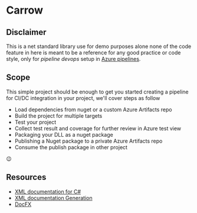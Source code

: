 ﻿# Carrow

## Disclaimer
This is a net standard library use for demo purposes alone
none of the code feature in here is meant to be a reference
for any good practice or code style, only for *pipeline devops*
setup in [Azure pipelines](https://azure.microsoft.com/en-us/services/devops/pipelines/).

## Scope
This simple project should be enough to get you started creating
a pipeline for CI/DC integration in your project, we'll cover steps as follow
- Load dependencies from nuget or a custom Azure Artifacts repo
- Build the project for multiple targets
- Test your project
- Collect test result and coverage for further review in Azure test view
- Packaging your DLL as a nuget package
- Publishing a Nuget package to a private Azure Artifacts repo
- Consume the publish package in other project

😉

## Resources
- [XML documentation for C#](https://docs.microsoft.com/en-us/dotnet/csharp/programming-guide/xmldoc/)
- [XML documentation Generation](https://docs.microsoft.com/en-us/dotnet/csharp/codedoc)
- [DocFX](https://dotnet.github.io/docfx/)